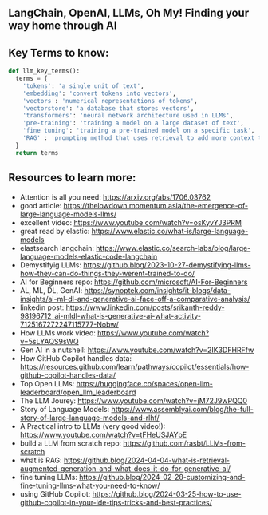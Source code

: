 ## LangChain, OpenAI, LLMs, Oh My! Finding your way home through AI 


## Key Terms to know:

```python
def llm_key_terms():
  terms = {
    'tokens': 'a single unit of text',
    'embedding': 'convert tokens into vectors',
    'vectors': 'numerical representations of tokens',
    'vectorstore': 'a database that stores vectors',
    'transformers': 'neural network architecture used in LLMs',
    'pre-training': 'training a model on a large dataset of text',
    'fine tuning': 'training a pre-trained model on a specific task',
    'RAG' : 'prompting method that uses retrieval to add more context to a prompt',
  }
  return terms
```

## Resources to learn more:

- Attention is all you need: https://arxiv.org/abs/1706.03762 
- good article: https://thelowdown.momentum.asia/the-emergence-of-large-language-models-llms/
- excellent video: https://www.youtube.com/watch?v=osKyvYJ3PRM 
- great read by elastic: https://www.elastic.co/what-is/large-language-models 
- elastsearch langchain: https://www.elastic.co/search-labs/blog/large-language-models-elastic-code-langchain
- Demystifyig LLMs: https://github.blog/2023-10-27-demystifying-llms-how-they-can-do-things-they-werent-trained-to-do/ 
- AI for Beginners repo: https://github.com/microsoft/AI-For-Beginners 
- AL, ML, DL, GenAI: https://synoptek.com/insights/it-blogs/data-insights/ai-ml-dl-and-generative-ai-face-off-a-comparative-analysis/
- linkedin post: https://www.linkedin.com/posts/srikanth-reddy-98196712_ai-mldl-what-is-generative-ai-what-activity-7125167272247115777-Nobw/
- How LLMs work video: https://www.youtube.com/watch?v=5sLYAQS9sWQ 
- Gen AI in a nutshell: https://www.youtube.com/watch?v=2IK3DFHRFfw 
- How GitHub Copilot handles data: https://resources.github.com/learn/pathways/copilot/essentials/how-github-copilot-handles-data/ 
- Top Open LLMs: https://huggingface.co/spaces/open-llm-leaderboard/open_llm_leaderboard 
- The LLM Jourey: https://www.youtube.com/watch?v=jM72J9wPQQ0
- Story of Language Models: https://www.assemblyai.com/blog/the-full-story-of-large-language-models-and-rlhf/ 
- A Practical intro to LLMs (very good video!): https://www.youtube.com/watch?v=tFHeUSJAYbE
- build a LLM from scratch repo: https://github.com/rasbt/LLMs-from-scratch
- what is RAG: https://github.blog/2024-04-04-what-is-retrieval-augmented-generation-and-what-does-it-do-for-generative-ai/ 
- fine tuning LLMs: https://github.blog/2024-02-28-customizing-and-fine-tuning-llms-what-you-need-to-know/ 
- using GitHub Copilot: https://github.blog/2024-03-25-how-to-use-github-copilot-in-your-ide-tips-tricks-and-best-practices/ 
